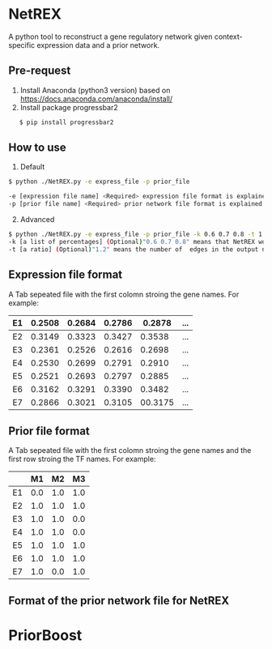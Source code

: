 # NetREX
A python tool to reconstruct a gene regulatory network given context-specific expression data and a prior network.

## Pre-request
1. Install Anaconda (python3 version) based on https://docs.anaconda.com/anaconda/install/
2. Install package progressbar2
```bash
   $ pip install progressbar2
```

## How to use
1. Default
```bash
$ python ./NetREX.py -e express_file -p prior_file 

-e [expression file name] <Required> expression file format is explained below. 
-p [prior file name] <Required> prior network file format is explained below. 
```   


2. Advanced
```bash
$ python ./NetREX.py -e express_file -p prior_file -k 0.6 0.7 0.8 -t 1.2
-k [a list of percentages] (Optional)"0.6 0.7 0.8" means that NetREX would keep 60%, 70%, and 80% edges in the prior respectively. The final predicted network is the consensus based on networks predicted from those percentages.
-t [a ratio] (Optional)"1.2" means the number of  edges in the output network is 1.2 times to the edges in the prior network 
``` 



## Expression file format
A Tab sepeated file with the first colomn stroing the gene names. For example:

| E1 | 0.2508 | 0.2684 | 0.2786 | 0.2878  | ... |
|----|--------|--------|--------|---------|-----|
| E2 | 0.3149 | 0.3323 | 0.3427 | 0.3538  | ... |
| E3 | 0.2361 | 0.2526 | 0.2616 | 0.2698  | ... |
| E4 | 0.2530 | 0.2699 | 0.2791 | 0.2910  | ... |
| E5 | 0.2521 | 0.2693 | 0.2797 | 0.2885  | ... |
| E6 | 0.3162 | 0.3291 | 0.3390 | 0.3482  | ... |
| E7 | 0.2866 | 0.3021 | 0.3105 | 00.3175 | ... |

## Prior file format
A Tab sepeated file with the first colomn stroing the gene names and the first row stroing the TF names. For example:

|    | M1  | M2  | M3  |
|----|-----|-----|-----|
| E1 | 0.0 | 1.0 | 1.0 |
| E2 | 1.0 | 1.0 | 1.0 |
| E3 | 1.0 | 1.0 | 0.0 |
| E4 | 1.0 | 1.0 | 0.0 |
| E5 | 1.0 | 1.0 | 1.0 |
| E6 | 1.0 | 1.0 | 1.0 |
| E7 | 1.0 | 0.0 | 1.0 |

## Format of the prior network file for NetREX

# PriorBoost

